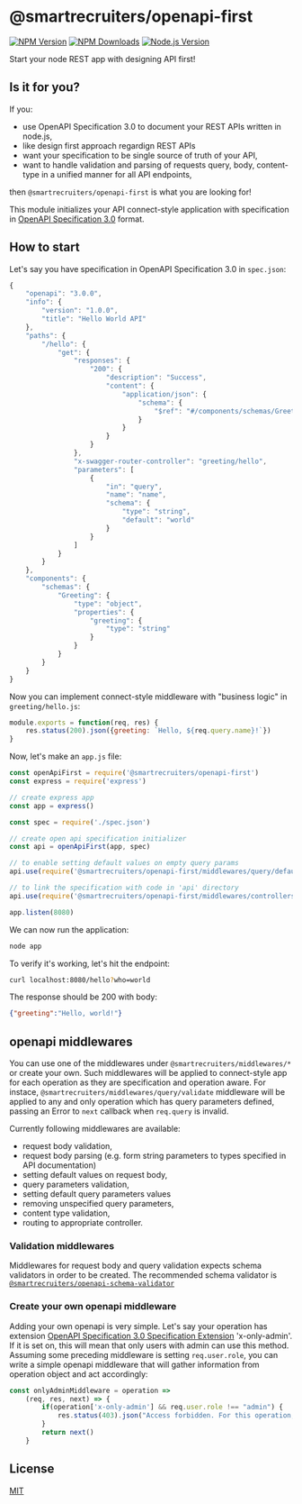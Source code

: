 # @smartrecruiters/openapi-first

[![NPM Version][npm-image]][npm-url]
[![NPM Downloads][downloads-image]][downloads-url]
[![Node.js Version][node-version-image]][node-version-url]

Start your node REST app with designing API first!

## Is it for you?

If you:
- use OpenAPI Specification 3.0 to document your REST APIs written in node.js,
- like design first approach regardign REST APIs
- want your specification to be single source of truth of your API,
- want to handle validation and parsing of requests query, body, content-type in a unified manner for all API endpoints,

then `@smartrecruiters/openapi-first` is what you are looking for!

This module initializes your API connect-style application with specification in
[OpenAPI Specification 3.0](https://openapis.org/specification) format.

## How to start

Let's say you have specification in OpenAPI Specification 3.0 in `spec.json`:

```javascript
{
    "openapi": "3.0.0",
    "info": {
        "version": "1.0.0",
        "title": "Hello World API"
    },
    "paths": {
        "/hello": {
            "get": {
                "responses": {
                    "200": {
                        "description": "Success",
                        "content": {
                            "application/json": {
                                "schema": {
                                    "$ref": "#/components/schemas/Greeting"
                                }
                            }
                        }
                    }
                },
                "x-swagger-router-controller": "greeting/hello",
                "parameters": [
                    {
                        "in": "query",
                        "name": "name",
                        "schema": {
                            "type": "string",
                            "default": "world"
                        }
                    }
                ]
            }
        }
    },
    "components": {
        "schemas": {
            "Greeting": {
                "type": "object",
                "properties": {
                    "greeting": {
                        "type": "string"
                    }
                }
            }
        }
    }
}
```

Now you can implement connect-style middleware with "business logic" in `greeting/hello.js`:

```javascript
module.exports = function(req, res) {
    res.status(200).json({greeting: `Hello, ${req.query.name}!`})
}
```

Now, let's make an `app.js` file:
```javascript
const openApiFirst = require('@smartrecruiters/openapi-first')
const express = require('express')

// create express app
const app = express()

const spec = require('./spec.json')

// create open api specification initializer
const api = openApiFirst(app, spec)

// to enable setting default values on empty query params
api.use(require('@smartrecruiters/openapi-first/middlewares/query/defaults')())

// to link the specification with code in 'api' directory
api.use(require('@smartrecruiters/openapi-first/middlewares/controllers/by-property')({dir: __dirname}))

app.listen(8080)

```

We can now run the application:
```bash
node app
```
To verify it's working, let's hit the endpoint:
```bash
curl localhost:8080/hello?who=world
```
The response should be 200 with body:
```json
{"greeting":"Hello, world!"}
```

## openapi middlewares

You can use one of the middlewares under `@smartrecruiters/middlewares/*` or create your own. Such middlewares will be 
applied to connect-style app for each operation as they are specification and operation aware. For instace, 
`@smartrecruiters/middlewares/query/validate` middleware will be applied to any and only operation which has query 
parameters defined, passing an Error to `next` callback when `req.query` is invalid. 

Currently following middlewares are available:
- request body validation,
- request body parsing (e.g. form string parameters to types specified in API documentation)
- setting default values on request body,
- query parameters validation,
- setting default query parameters values
- removing unspecified query parameters,
- content type validation,
- routing to appropriate controller.

### Validation middlewares

Middlewares for request body and query validation expects schema validators in order to be created.
The recommended schema validator is [`@smartrecruiters/openapi-schema-validator`](https://www.npmjs.com/package/@smartrecruiters/openapi-schemas-validator)

### Create your own openapi middleware

Adding your own openapi is very simple. Let's say your operation has extension
[OpenAPI Specification 3.0 Specification Extension](https://github.com/OAI/OpenAPI-Specification/blob/master/versions/3.0.1.md#specificationExtensions) 'x-only-admin'. 
If it is set on, this will mean that only users with admin can use this method.
Assuming some preceding middleware is setting `req.user.role`, you can write a simple openapi middleware
that will gather information from operation object and act accordingly:
```javascript
const onlyAdminMiddleware = operation =>
    (req, res, next) => {
        if(operation['x-only-admin'] && req.user.role !== "admin") {
            res.status(403).json("Access forbidden. For this operation, you need to have admin role")
        }
        return next()
    }
```

## License

[MIT](LICENSE)

[npm-image]: https://img.shields.io/npm/v/@smartrecruiters/openapi-first.svg
[npm-url]: https://www.npmjs.com/package/@smartrecruiters/openapi-first
[downloads-image]: https://img.shields.io/npm/dm/@smartrecruiters/openapi-first.svg
[downloads-url]: https://www.npmjs.com/package/@smartrecruiters/openapi-first
[node-version-image]: https://img.shields.io/node/v/openapi-first.svg
[node-version-url]: https://nodejs.org/en/download/

